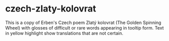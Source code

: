# czech-zlaty-kolovrat
This is a copy of Erben's Czech poem Zlatý kolovrat (The Golden Spinning Wheel) with glosses of difficult or rare words appearing in tooltip form.
Text in yellow highlight show translations that are not certain.
